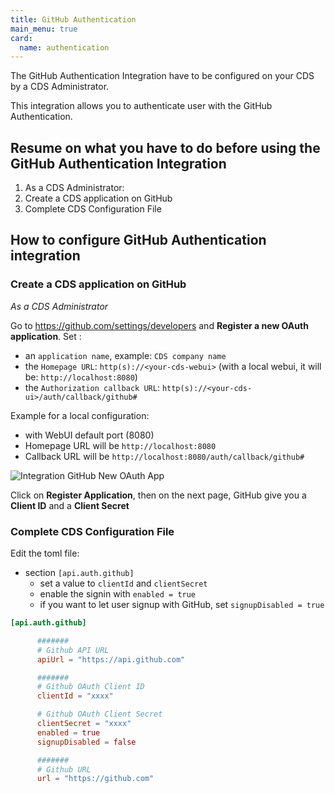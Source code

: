 ```yaml
---
title: GitHub Authentication
main_menu: true
card: 
  name: authentication
---
```


The GitHub Authentication Integration have to be configured on your CDS by a CDS Administrator.

This integration allows you to authenticate user with the GitHub Authentication.

## Resume on what you have to do before using the GitHub Authentication Integration

1. As a CDS Administrator: 
  1. Create a CDS application on GitHub
  1. Complete CDS Configuration File

## How to configure GitHub Authentication integration

### Create a CDS application on GitHub

*As a CDS Administrator* 

Go to https://github.com/settings/developers and **Register a new OAuth application**. Set :

- an `application name`, example: `CDS company name`
- the `Homepage URL`: `http(s)://<your-cds-webui>` (with a local webui, it will be: `http://localhost:8080`)
- the `Authorization callback URL`: `http(s)://<your-cds-ui>/auth/callback/github#`

Example for a local configuration:

- with WebUI default port (8080)
 - Homepage URL will be `http://localhost:8080`
 - Callback URL will be `http://localhost:8080/auth/callback/github#`

![Integration GitHub New OAuth App](../images/github-new-oauth-app.png?height=500px)

Click on **Register Application**, then on the next page, GitHub give you a **Client ID** and a **Client Secret**

### Complete CDS Configuration File

Edit the toml file:

- section `[api.auth.github]`
  - set a value to `clientId` and `clientSecret`
  - enable the signin with `enabled = true`
  - if you want to let user signup with GitHub, set `signupDisabled = true`
  
```toml
[api.auth.github]

      #######
      # Github API URL
      apiUrl = "https://api.github.com"

      #######
      # Github OAuth Client ID
      clientId = "xxxx"

      # Github OAuth Client Secret
      clientSecret = "xxxx"
      enabled = true
      signupDisabled = false

      #######
      # Github URL
      url = "https://github.com"
```
